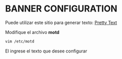 # BANNER CONFIGURATION

Puede utilizar este sitio para generar texto: [Pretty Text](https://patorjk.com/software/taag/#p=display&f=Doom&t=YOUR%20SERVER%0ANAME)

Modifique el archivo **motd**

```bash
vim /etc/motd
```

El ingrese el texto que desee configurar
